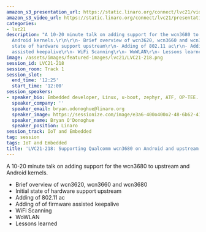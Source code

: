 ```yaml
---
amazon_s3_presentation_url: https://static.linaro.org/connect/lvc21/videos/lvc21-218.mp4
amazon_s3_video_url: https://static.linaro.org/connect/lvc21/presentations/lvc21-218.pdf
categories:
- lvc21
description: "A 10-20 minute talk on adding support for the wcn3680 to upstream and
  Android kernels.\r\n\r\n- Brief overview of wcn3620, wcn3660 and wcn3680\r\n- Initial
  state of hardware support upstream\r\n- Adding of 802.11 ac\r\n- Adding of of firmware
  assisted keepalive\r\n- WiFi Scanning\r\n- WoWLAN\r\n- Lessons learned"
image: /assets/images/featured-images/lvc21/LVC21-218.png
session_id: LVC21-218
session_room: Track 1
session_slot:
  end_time: '12:25'
  start_time: '12:00'
session_speakers:
- speaker_bio: Embedded developer, Linux, u-boot, zephyr, ATF, OP-TEE.
  speaker_company: ''
  speaker_email: bryan.odonoghue@linaro.org
  speaker_image: https://sessionize.com/image/e3a6-400o400o2-48-6b62-41ea-ac82-0a5ac0212fbd.9af0c5ee-ceb1-4d30-927e-faa63ca7e183.jpg
  speaker_name: Bryan O'Donoghue
  speaker_position: Linaro
session_track: IoT and Embedded
tag: session
tags: IoT and Embedded
title: 'LVC21-218: Supporting Qualcomm wcn3680 on Android and upstream'
---
```


A 10-20 minute talk on adding support for the wcn3680 to upstream and Android kernels.

- Brief overview of wcn3620, wcn3660 and wcn3680
- Initial state of hardware support upstream
- Adding of 802.11 ac
- Adding of of firmware assisted keepalive
- WiFi Scanning
- WoWLAN
- Lessons learned